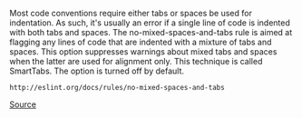 Most code conventions require either tabs or spaces be used for indentation. As such, it's usually an error if a single line of code is indented with both tabs and spaces.
The no-mixed-spaces-and-tabs rule is aimed at flagging any lines of code that are indented with a mixture of tabs and spaces.
This option suppresses warnings about mixed tabs and spaces when the latter are used for alignment only. This technique is called SmartTabs. The option is turned off by default.

```
http://eslint.org/docs/rules/no-mixed-spaces-and-tabs
```

[Source](http://eslint.org/docs/rules/no-mixed-spaces-and-tabs)
